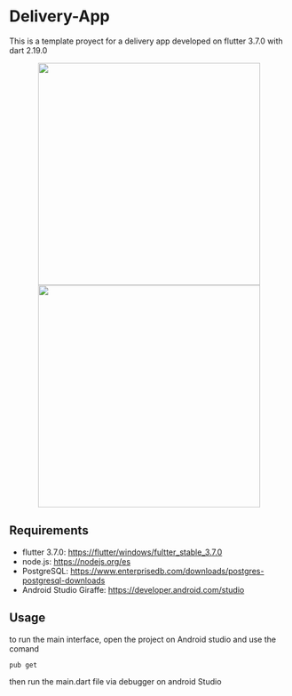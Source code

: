 # Delivery-App
This is a template proyect for a delivery app developed on flutter 3.7.0 with dart 2.19.0
<br>
<div align="center">
<image src='https://github.com/JackBlaze132/Delivery-App/assets/63567815/64ad2bde-397c-4963-93cc-02d731c8f83a' height="400" />
<image src='https://github.com/JackBlaze132/Delivery-App/assets/63567815/bcfcc51c-d771-4873-839e-7c8c0b993cc7' height="400" />
</div>




## Requirements
- flutter 3.7.0: <a href='https://storage.googleapis.com/flutter_infra_release/releases/stable/windows/flutter_windows_3.7.0-stable.zip'>https://flutter/windows/fultter_stable_3.7.0</a>
- node.js: https://nodejs.org/es
- PostgreSQL: https://www.enterprisedb.com/downloads/postgres-postgresql-downloads
- Android Studio Giraffe: https://developer.android.com/studio 

## Usage
to run the main interface, open the project on Android studio and use the comand
```
pub get
```
then run the main.dart file via debugger on android Studio
